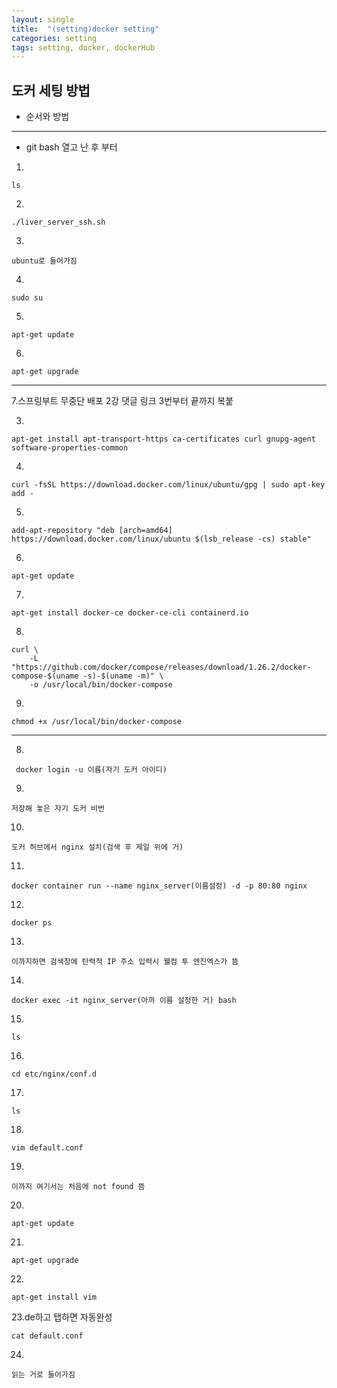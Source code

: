 ```yaml
---
layout: single
title:  "(setting)docker setting"
categories: setting
tags: setting, docker, dockerHub
---
```


도커 세팅 방법
---

- 순서와 방법

---

- git bash 열고 난 후 부터

1.
```
ls
```

2.
```
./liver_server_ssh.sh
```

3.
```
ubuntu로 들어가짐
```

4.
```
sudo su
```

5.
```
apt-get update
```

6.
```
apt-get upgrade
```
---

7.스프링부트 무중단 배포 2강 댓글 링크 3번부터 끝까지 복붙  

3.
```
apt-get install apt-transport-https ca-certificates curl gnupg-agent software-properties-common
```

4.
```
curl -fsSL https://download.docker.com/linux/ubuntu/gpg | sudo apt-key add -
```

5.
```
add-apt-repository "deb [arch=amd64] https://download.docker.com/linux/ubuntu $(lsb_release -cs) stable"
```

6.
```
apt-get update
```

7.
```
apt-get install docker-ce docker-ce-cli containerd.io
```

8.
```
curl \
    -L "https://github.com/docker/compose/releases/download/1.26.2/docker-compose-$(uname -s)-$(uname -m)" \
    -o /usr/local/bin/docker-compose
```

9.
```
chmod +x /usr/local/bin/docker-compose
```

---

8.
```
 docker login -u 이름(자기 도커 아이디)
```

9.
```
저장해 놓은 자기 도커 비번
```

10.
```
도커 허브에서 nginx 설치(검색 후 제일 위에 거)
```

11.
```
docker container run --name nginx_server(이름설정) -d -p 80:80 nginx
```

12.
```
docker ps
```

13.
```
이까지하면 검색창에 탄력적 IP 주소 입력시 웰컴 투 엔진엑스가 뜸
```

14.
```
docker exec -it nginx_server(아까 이름 설정한 거) bash 
```

15.
```
ls
```

16.
```
cd etc/nginx/conf.d
```

17.
```
ls
```

18.
```
vim default.conf
```

19.
```
이까지 여기서는 처음에 not found 뜸
```

20.
```
apt-get update
```

21.
```
apt-get upgrade
```

22.
```
apt-get install vim
```

23.de하고 탭하면 자동완성
```
cat default.conf 
```

24.
```
읽는 거로 들어가짐
```